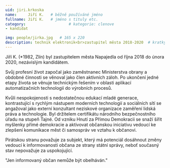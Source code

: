 ```yaml
---
uid: jiri.krkoska
name:     Jiří K.  	# běžně používáné jméno
fullname: Jiří K.  	# jméno s tituly etc.
category:                   # kategorie: clenove
- kandidat

img: people/jirka.jpg   # 165 x 220
description: technik elektronik<br>zastupitel města 2018-2020  # kratký popis, max 160 znaků
---
```


Jiří K. (*1982, Zlín) byl zastupitelem města Napajedla od října 2018 do února 2020, nezávislým kandidátem.

Svůj profesní život započal jako zaměstnanec Ministerstva obrany a obdobné činnosti se věnoval jako člen aktivních záloh. Po ukončení jedné etapy života se věnuje technickým řešením v oblasti aplikací automatizačních technologií do výrobních procesů.

Kvůli nespokojenosti s nedostatečnou edukací mladé generace, kontrastující s rychlým nástupem moderních technologií a sociálních sítí se angažoval jako externí konzultant neziskové organizace zaměření lidská práva a technologie. Byl držitelem certifikátu národního bezpečnostního úřadu na stupeň Tajné. Od vzniku Hnutí za Přímou Demokracii se snaží šířit myšlenky přímé demokracie a aktivovat občanskou iniciativu vedoucí ke zlepšení komunikace měst či samospráv ve vztahu k občanovi.

Pirátskou stranu považuje za subjekt, který má potenciál dosáhnout změny vedoucí k informovanosti občana ze strany státní správy, neboť současný stav nepovažuje za uspokojující.

"Jen informovaný občan nemůže být obelháván."
